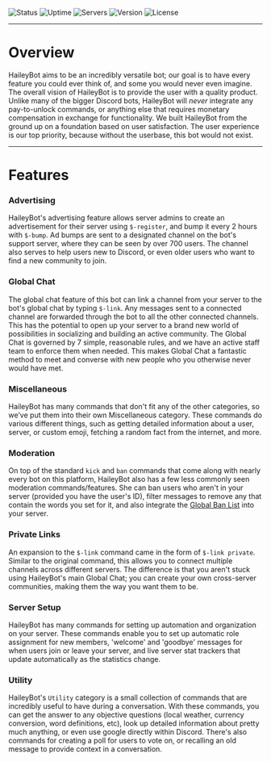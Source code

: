 ![Status][status] ![Uptime][uptime] ![Servers][servers] ![Version][version] ![License][license]

[status]: https://botlist.space/bot/423637161632464906/badge?property=status&style=flat-square&color=brightgreen
[uptime]: https://img.shields.io/uptimerobot/ratio/m784065506-f9e54410b7e5bb102ad08c84?style=flat-square
[servers]: https://botlist.space/bot/423637161632464906/badge?property=servers&style=flat-square&color=informational
[version]: https://img.shields.io/github/manifest-json/v/haileybot/haileybot.github.io?color=blueviolet&style=flat-square
[license]: https://img.shields.io/github/license/haileybot/haileybot.github.io?style=flat-square

---
# Overview
HaileyBot aims to be an incredibly versatile bot; our goal is to have every feature you could ever think of, and some you would never even imagine. The overall vision of HaileyBot is to provide the user with a quality product. Unlike many of the bigger Discord bots, HaileyBot will _never_ integrate any pay-to-unlock commands, or anything else that requires monetary compensation in exchange for functionality. We built HaileyBot from the ground up on a foundation based on user satisfaction. The user experience is our top priority, because without the userbase, this bot would not exist.

---
# Features
### Advertising
HaileyBot's advertising feature allows server admins to create an advertisement for their server using `$-register`, and bump it every 2 hours with `$-bump`. Ad bumps are sent to a designated channel on the bot's support server, where they can be seen by over 700 users. The channel also serves to help users new to Discord, or even older users who want to find a new community to join.
### Global Chat
The global chat feature of this bot can link a channel from your server to the bot's global chat by typing `$-link`. Any messages sent to a connected channel are forwarded through the bot to all the other connected channels. This has the potential to open up your server to a brand new world of possibilities in socializing and building an active community. The Global Chat is governed by 7 simple, reasonable rules, and we have an active staff team to enforce them when needed. This makes Global Chat a fantastic method to meet and converse with new people who you otherwise never would have met.
### Miscellaneous
HaileyBot has many commands that don't fit any of the other categories, so we’ve put them into their own Miscellaneous category. These commands do various different things, such as getting detailed information about a user, server, or custom emoji, fetching a random fact from the internet, and more.
### Moderation
On top of the standard `kick` and `ban` commands that come along with nearly every bot on this platform, HaileyBot also has a few less commonly seen moderation commands/features. She can ban users who aren't in your server (provided you have the user's ID), filter messages to remove any that contain the words you set for it, and also integrate the [Global Ban List](https://faq.haileybot.com/#ban-list) into your server.
### Private Links
An expansion to the `$-link` command came in the form of `$-link private`. Similar to the original command, this allows you to connect multiple channels across different servers. The difference is that you aren't stuck using HaileyBot's main Global Chat; you can create your own cross-server communities, making them the way you want them to be.
### Server Setup
HaileyBot has many commands for setting up automation and organization on your server. These commands enable you to set up automatic role assignment for new members, 'welcome' and 'goodbye' messages for when users join or leave your server, and live server stat trackers that update automatically as the statistics change.
### Utility
HaileyBot's `Utility` category is a small collection of commands that are incredibly useful to have during a conversation. With these commands, you can get the answer to any objective questions (local weather, currency conversion, word definitions, etc), look up detailed information about pretty much anything, or even use google directly within Discord. There's also commands for creating a poll for users to vote on, or recalling an old message to provide context in a conversation.

